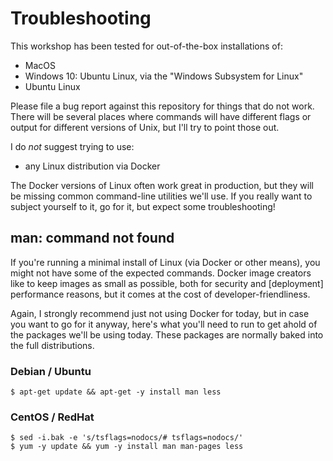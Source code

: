 # Troubleshooting

This workshop has been tested for out-of-the-box installations of:
- MacOS
- Windows 10: Ubuntu Linux, via the "Windows Subsystem for Linux"
- Ubuntu Linux

Please file a bug report against this repository for things that do not work.
There will be several places where commands will have different flags or output for different versions of Unix, but I'll try to point those out.

I do *not* suggest trying to use:
- any Linux distribution via Docker

The Docker versions of Linux often work great in production, but they will be missing common command-line utilities we'll use.
If you really want to subject yourself to it, go for it, but expect some troubleshooting!

## man: command not found

If you're running a minimal install of Linux (via Docker or other means), you might not have some of the expected commands.
Docker image creators like to keep images as small as possible, both for security and [deployment] performance reasons, but it comes at the cost of developer-friendliness.

Again, I strongly recommend just not using Docker for today, but in case you want to go for it anyway, here's what you'll need to run to get ahold of the packages we'll be using today.
These packages are normally baked into the full distributions.

### Debian / Ubuntu

```shell
$ apt-get update && apt-get -y install man less
```

### CentOS / RedHat

```shell
$ sed -i.bak -e 's/tsflags=nodocs/# tsflags=nodocs/'
$ yum -y update && yum -y install man man-pages less
```

